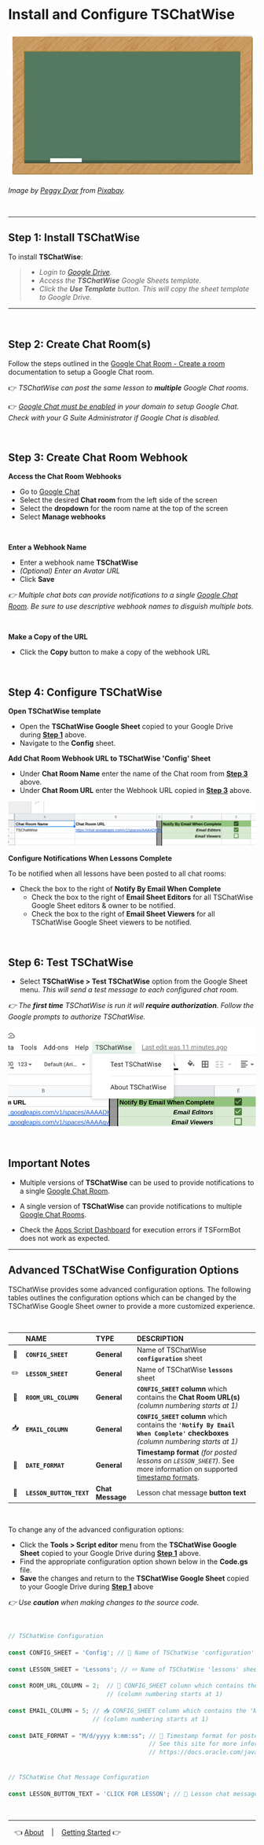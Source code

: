 # Install and Configure TSChatWise 

![](../chalkboard.jpg)

*Image by [Peggy Dyar](https://pixabay.com/users/4Me2Design-3106045/?utm_source=link-attribution&amp;utm_medium=referral&amp;utm_campaign=image&amp;utm_content=2629436) from [Pixabay](https://pixabay.com/?utm_source=link-attribution&amp;utm_medium=referral&amp;utm_campaign=image&amp;utm_content=2629436).*

<br>

---

## Step 1: Install TSChatWise

To install **TSChatWise**:

> * *Login to [Google Drive](https://drive.google.com/).*
> * *Access the __TSChatWise__ Google Sheets template.*
> * *Click the __Use Template__ button. This will copy the sheet template to Google Drive.*

---

<br>

## Step 2: Create Chat Room(s)

Follow the steps outlined in the [Google Chat Room - Create a room](https://support.google.com/chat/answer/7653861?hl=en&ref_topic=7649113) documentation to setup a Google Chat room. 

👉 *TSChatWise can post the same lesson to __multiple__ Google Chat rooms.*

👉 *[Google Chat must be enabled](https://support.google.com/a/answer/7651884?hl=en) in your domain to setup Google Chat.  Check with your G Suite Administrator if Google Chat is disabled.*

<br>

## Step 3: Create Chat Room Webhook

**Access the Chat Room Webhooks**

* Go to [Google Chat](https://chat.google.com)
* Select the desired **Chat room** from the left side of the screen
* Select the **dropdown** for the room name at the top of the screen
* Select **Manage webhooks**

<br>

**Enter a Webhook Name**

* Enter a webhook name **TSChatWise**
* *(Optional) Enter an Avatar URL*
* Click **Save**

*:point_right: Multiple chat bots can provide notifications to a single [Google Chat Room](https://gsuite.google.com/products/chat/).  Be sure to use descriptive webhook names to disguish multiple bots.*

<br>

**Make a Copy of the URL**

* Click the **Copy** button to make a copy of the webhook URL

<br>

## Step 4: Configure TSChatWise

**Open TSChatWise template**

* Open the __TSChatWise Google Sheet__ copied to your Google Drive during **[Step 1](#step-1-install-tschatwise)** above.
* Navigate to the __Config__ sheet.
 
**Add Chat Room Webhook URL to TSChatWise 'Config' Sheet**

* Under **Chat Room Name** enter the name of the Chat room from **[Step 3](#step-3-create-chat-room-webhook)** above.
* Under **Chat Room URL** enter the Webhook URL copied in **[Step 3](#step-3-create-chat-room-webhook)** above.

![](img/TSChatWiseInstall1.png)

**Configure Notifications When Lessons Complete**

To be notified when all lessons have been posted to all chat rooms:

* Check the box to the right of **Notify By Email When Complete**
  * Check the box to the right of **Email Sheet Editors** for all TSChatWise Google Sheet editors & owner to be notified.
  * Check the box to the right of **Email Sheet Viewers** for all TSChatWise Google Sheet viewers to be notified.

<br>

## Step 6: Test TSChatWise

*  Select **TSChatWise > Test TSChatWise** option from the Google Sheet menu.  *This will send a test message to each configured chat room.*

*:point_right: The __first time__ TSChatWise is run it will __require authorization__.  Follow the Google prompts to authorize TSChatWise.*


![](img/TSChatWiseInstall2.png)

<br>

## Important Notes

* Multiple versions of **TSChatWise** can be used to provide notifications to a single [Google Chat Room](https://gsuite.google.com/products/chat/).

* A single version of **TSChatWise** can provide notifications to multiple [Google Chat Rooms](https://gsuite.google.com/products/chat/).

* Check the [Apps Script Dashboard](https://script.google.com) for execution errors if TSFormBot does not work as expected.

---

## Advanced TSChatWise Configuration Options

TSChatWise provides some advanced configuration options.  The following tables outlines the configuration options which can be changed by the TSChatWise Google Sheet owner to provide a more customized experience.

<br>

|  | NAME | TYPE | DESCRIPTION |
| :-------: | :----------------- | :----------------- | :----------------- |
| 🧰 | **`CONFIG_SHEET`** | **General** | Name of TSChatWise **`configuration`** sheet |
| ✏️ | **`LESSON_SHEET`** | **General** | Name of TSChatWise **`lessons`** sheet |
| 🔗 | **`ROOM_URL_COLUMN`** | **General** | **`CONFIG_SHEET` column** which contains the **Chat Room URL(s)** *(column numbering starts at 1)* |
| 📥 | **`EMAIL_COLUMN`** | **General** | **`CONFIG_SHEET` column** which contains the **`'Notify By Email When Complete'` checkboxes** *(column numbering starts at 1)* |
| 📆 | **`DATE_FORMAT`** | **General** | **Timestamp format** *(for posted lessons on `LESSON_SHEET`)*.  See more information on supported [timestamp formats](https://docs.oracle.com/javase/7/docs/api/java/text/SimpleDateFormat.html). |
| 🔳 | **`LESSON_BUTTON_TEXT`** | **Chat Message** | Lesson chat message **button text** |

<br>


To change any of the advanced configuration options:

* Click the **Tools > Script editor** menu from the __TSChatWise Google Sheet__ copied to your Google Drive during **[Step 1](#step-1-install-tschatwise)** above.
* Find the appropriate configuration option shown below in the __Code.gs__ file.
* __Save__ the changes and return to the __TSChatWise Google Sheet__ copied to your Google Drive during **[Step 1](#step-1-install-tschatwise)** above


*:point_right: Use __caution__ when making changes to the source code.*


<br>

```javascript
// TSChatWise Configuration

const CONFIG_SHEET = 'Config'; // 🧰 Name of TSChatWise 'configuration' sheet

const LESSON_SHEET = 'Lessons'; // ✏️ Name of TSChatWise 'lessons' sheet

const ROOM_URL_COLUMN = 2;  // 🔗 CONFIG_SHEET column which contains the Chat Room URLs 
                            // (column numbering starts at 1)
                            
const EMAIL_COLUMN = 5; // 📥 CONFIG_SHEET column which contains the 'Notify By Email When Complete' checkboxes 
                        // (column numbering starts at 1)

const DATE_FORMAT = "M/d/yyyy k:mm:ss"; // 📆 Timestamp format for posted lessons on LESSON_SHEET 
                                        // See this site for more information 
                                        // https://docs.oracle.com/javase/7/docs/api/java/text/SimpleDateFormat.html


// TSChatWise Chat Message Configuration

const LESSON_BUTTON_TEXT = 'CLICK FOR LESSON'; // 🔳 Lesson chat message button text
```

<br>


---

&nbsp;&nbsp; 👈 [About](About.md) &nbsp;&nbsp; |  &nbsp;&nbsp; [Getting Started](GettingStarted.md) 👉 &nbsp;&nbsp;
